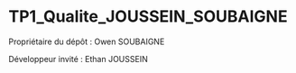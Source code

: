 # TP1_Qualite_JOUSSEIN_SOUBAIGNE


Propriétaire du dépôt : Owen SOUBAIGNE


Développeur invité : Ethan JOUSSEIN
